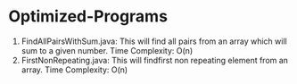 # Optimized-Programs


1. FindAllPairsWithSum.java: This will find all pairs from an array which will sum to a given number.
        Time Complexity: O(n)
2. FirstNonRepeating.java: This will findfirst non repeating element from an array.
        Time Complexity: O(n)
